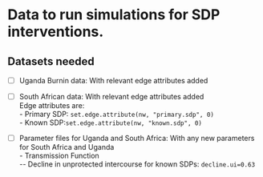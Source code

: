 # Data to run simulations for SDP interventions.

   **Datasets needed** 
   ---------------
  - [ ] Uganda Burnin data: With relevant edge attributes added   
  - [ ] South African data: With relevant edge attributes added    
        Edge attributes are:      
          - Primary SDP: ```set.edge.attribute(nw, "primary.sdp", 0) ```       
          - Known SDP:```set.edge.attribute(nw, "known.sdp", 0) ```      
  - [ ] Parameter files for Uganda and South Africa: With any new parameters for South Africa and Uganda   
        - Transmission Function   
             -- Decline in unprotected intercourse for known SDPs: ```decline.ui=0.63```

  
       
